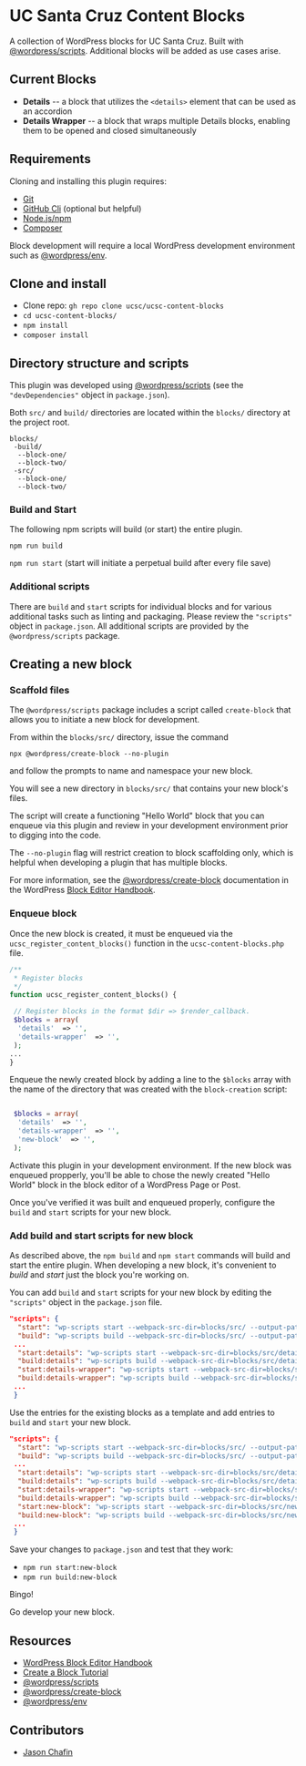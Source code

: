 # UC Santa Cruz Content Blocks

A collection of WordPress blocks for UC Santa Cruz. Built with [@wordpress/scripts](https://developer.wordpress.org/block-editor/reference-guides/packages/packages-scripts/). Additional blocks will be added as use cases arise.

## Current Blocks

- **Details** -- a block that utilizes the `<details>` element that can be used as an accordion
- **Details Wrapper** -- a block that wraps multiple Details blocks, enabling them to be opened and closed simultaneously

## Requirements

Cloning and installing this plugin requires:

- [Git](https://git-scm.com/book/en/v2/Getting-Started-Installing-Git)
- [GitHub Cli](https://cli.github.com/manual/installation) (optional but helpful)
- [Node.js/npm](https://docs.npmjs.com/downloading-and-installing-node-js-and-npm)
- [Composer](https://getcomposer.org/)

Block development will require a local WordPress development environment such as [@wordpress/env](https://developer.wordpress.org/block-editor/reference-guides/packages/packages-env/).

## Clone and install

- Clone repo: `gh repo clone ucsc/ucsc-content-blocks`
- `cd ucsc-content-blocks/`
- `npm install`
- `composer install`

## Directory structure and scripts

This plugin was developed using [@wordpress/scripts](https://developer.wordpress.org/block-editor/reference-guides/packages/packages-scripts/) (see the `"devDependencies"` object in `package.json`).

Both `src/` and `build/` directories are located within the `blocks/` directory at the project root.

```text
blocks/
 -build/
  --block-one/
  --block-two/
 -src/
  --block-one/
  --block-two/
```

### Build and Start

The following npm scripts will build (or start) the entire plugin.

`npm run build`

`npm run start` (start will initiate a perpetual build after every file save)

### Additional scripts

There are `build` and `start` scripts for individual blocks and for various additional tasks such as linting and packaging. Please review the `"scripts"` object in `package.json`. All additional scripts are provided by the `@wordpress/scripts` package.

## Creating a new block

### Scaffold files

The `@wordpress/scripts` package includes a script called `create-block` that allows you to initiate a new block for development.

From within the `blocks/src/` directory, issue the command

`npx @wordpress/create-block --no-plugin`

and follow the prompts to name and namespace your new block.

You will see a new directory in `blocks/src/` that contains your new block's files.

The script will create a functioning "Hello World" block that you can enqueue via this plugin and review in your development environment prior to digging into the code.

The `--no-plugin` flag will restrict creation to block scaffolding only, which is helpful when developing a plugin that has multiple blocks.

For more information, see the [@wordpress/create-block](https://developer.wordpress.org/block-editor/reference-guides/packages/packages-create-block/) documentation in the WordPress [Block Editor Handbook](https://developer.wordpress.org/block-editor/).

### Enqueue block

Once the new block is created, it must be enqueued via the `ucsc_register_content_blocks()` function in the `ucsc-content-blocks.php` file.

```php
/**
 * Register blocks
 */
function ucsc_register_content_blocks() {

 // Register blocks in the format $dir => $render_callback.
 $blocks = array(
  'details'  => '',
  'details-wrapper'  => '',
 );
...
}

```

Enqueue the newly created block by adding a line to the `$blocks` array with the name of the directory that was created with the `block-creation` script:

```php

 $blocks = array(
  'details'  => '',
  'details-wrapper'  => '',
  'new-block'  => '',
 );

```

Activate this plugin in your development environment. If the new block was enqueued propperly, you'll be able to chose the newly created "Hello World" block in the block editor of a WordPress Page or Post.

Once you've verified it was built and enqueued properly, configure the `build` and `start` scripts for your new block.

### Add build and start scripts for new block

As described above, the `npm build` and `npm start` commands will build and start the entire plugin. When developing a new block, it's convenient to _build_ and _start_ just the block you're working on.

You can add `build` and `start` scripts for your new block by editing the `"scripts"` object in the `package.json` file.

```JSON
"scripts": {
  "start": "wp-scripts start --webpack-src-dir=blocks/src/ --output-path=blocks/build/",
  "build": "wp-scripts build --webpack-src-dir=blocks/src/ --output-path=blocks/build/",
 ...
  "start:details": "wp-scripts start --webpack-src-dir=blocks/src/details --output-path=blocks/build/details",
  "build:details": "wp-scripts build --webpack-src-dir=blocks/src/details --output-path=blocks/build/details",
  "start:details-wrapper": "wp-scripts start --webpack-src-dir=blocks/src/details-wrapper --output-path=blocks/build/details-wrapper",
  "build:details-wrapper": "wp-scripts build --webpack-src-dir=blocks/src/details-wrapper --output-path=blocks/build/details-wrapper",
 ...
 }
```

Use the entries for the existing blocks as a template and add entries to `build` and `start` your new block.

```JSON
"scripts": {
  "start": "wp-scripts start --webpack-src-dir=blocks/src/ --output-path=blocks/build/",
  "build": "wp-scripts build --webpack-src-dir=blocks/src/ --output-path=blocks/build/",
 ...
  "start:details": "wp-scripts start --webpack-src-dir=blocks/src/details --output-path=blocks/build/details",
  "build:details": "wp-scripts build --webpack-src-dir=blocks/src/details --output-path=blocks/build/details",
  "start:details-wrapper": "wp-scripts start --webpack-src-dir=blocks/src/details-wrapper --output-path=blocks/build/details-wrapper",
  "build:details-wrapper": "wp-scripts build --webpack-src-dir=blocks/src/details-wrapper --output-path=blocks/build/details-wrapper",
  "start:new-block": "wp-scripts start --webpack-src-dir=blocks/src/new-block --output-path=blocks/build/new-block",
  "build:new-block": "wp-scripts build --webpack-src-dir=blocks/src/new-block --output-path=blocks/build/new-block",
 ...
 }
```

Save your changes to `package.json` and test that they work:

- `npm run start:new-block`
- `npm run build:new-block`

Bingo!

Go develop your new block.

## Resources

- [WordPress Block Editor Handbook](https://developer.wordpress.org/block-editor/)
- [Create a Block Tutorial](https://developer.wordpress.org/block-editor/getting-started/create-block/)
- [@wordpress/scripts](https://developer.wordpress.org/block-editor/reference-guides/packages/packages-scripts/)
- [@wordpress/create-block](https://developer.wordpress.org/block-editor/reference-guides/packages/packages-create-block/)
- [@wordpress/env](https://developer.wordpress.org/block-editor/reference-guides/packages/packages-env/)

## Contributors

- [Jason Chafin](https://github.com/Herm71)

